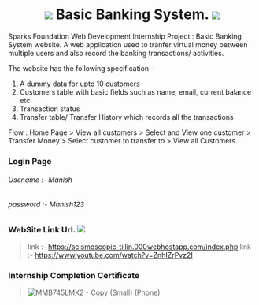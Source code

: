 # 
<h1 align ="center"> <img src="https://img.icons8.com/nolan/64/bank-building.png"/> Basic Banking System. <img src="https://img.icons8.com/nolan/64/bank-building.png"/></h1>
Sparks Foundation Web Development Internship Project : Basic Banking System website. 
A web application used to tranfer virtual money between multiple users and also record the banking transactions/ activities.

The website has the following specification -
1. A dummy data for upto 10 customers
2. Customers table with basic fields such as name, email, current balance etc.
3. Transaction status
3. Transfer table/ Transfer History which records all the transactions

Flow : Home Page > View all customers > Select and View one customer > Transfer Money > Select customer to transfer to > View all Customers.
### Login Page
###### Usename :- Manish
###### password :- Manish123

### WebSite Link Url. <img src="https://img.icons8.com/color/30/000000/link--v1.png"/>
> link :- https://seismoscopic-tillin.000webhostapp.com/index.php
> link :- https://www.youtube.com/watch?v=ZnhIZrPvz2I
### Internship Completion Certificate
> ![MMB745LMX2 - Copy (Small) (Phone)](https://user-images.githubusercontent.com/59960810/133117726-e8f11099-2d9f-41b3-b61c-41bb0d44e6ff.png)

